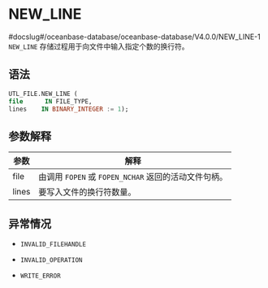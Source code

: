 NEW_LINE 
=============================
#docslug#/oceanbase-database/oceanbase-database/V4.0.0/NEW_LINE-1
`NEW_LINE` 存储过程用于向文件中输入指定个数的换行符。

语法 
-----------------------

```sql
UTL_FILE.NEW_LINE (
file      IN FILE_TYPE,
lines    IN BINARY_INTEGER := 1);
```



参数解释 
-------------------------



|  参数   |                   解释                   |
|-------|----------------------------------------|
| file  | 由调用 `FOPEN` 或 `FOPEN_NCHAR` 返回的活动文件句柄。 |
| lines | 要写入文件的换行符数量。                           |



异常情况 
-------------------------

* `INVALID_FILEHANDLE`

  

* `INVALID_OPERATION`

  

* `WRITE_ERROR`

  



